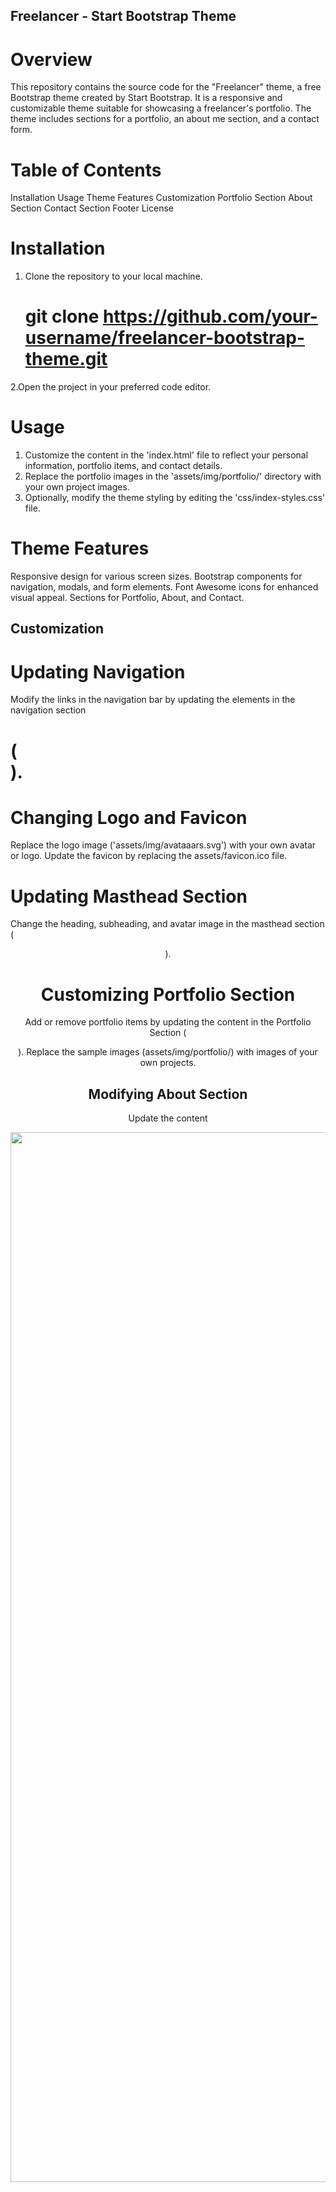 ## Freelancer - Start Bootstrap Theme
# Overview
This repository contains the source code for the "Freelancer" theme, a free Bootstrap theme created by Start Bootstrap. It is a responsive and customizable theme suitable for showcasing a freelancer's portfolio. The theme includes sections for a portfolio, an about me section, and a contact form.

# Table of Contents
Installation
Usage
Theme Features
Customization
Portfolio Section
About Section
Contact Section
Footer
License
# Installation
1. Clone the repository to your local machine.
    # git clone https://github.com/your-username/freelancer-bootstrap-theme.git
2.Open the project in your preferred code editor.
# Usage
1. Customize the content in the 'index.html' file to reflect your personal information, portfolio items, and contact details.
2. Replace the portfolio images in the 'assets/img/portfolio/' directory with your own project images.
3. Optionally, modify the theme styling by editing the 'css/index-styles.css' file.

# Theme Features
Responsive design for various screen sizes.
Bootstrap components for navigation, modals, and form elements.
Font Awesome icons for enhanced visual appeal.
Sections for Portfolio, About, and Contact.

## Customization

# Updating Navigation
Modify the links in the navigation bar by updating the <a> elements in the navigation section 
# (<nav>).

# Changing Logo and Favicon

Replace the logo image ('assets/img/avataaars.svg') with your own avatar or logo.
Update the favicon by replacing the  assets/favicon.ico file.

# Updating Masthead Section
Change the heading, subheading, and avatar image in the masthead section (<header>).

# Customizing Portfolio Section
Add or remove portfolio items by updating the content in the Portfolio Section 
(<section class="page-section portfolio" id="portfolio">).
Replace the sample images (assets/img/portfolio/) with images of your own projects.

# Modifying About Section
Update the content




<img width="1680" alt="Screenshot 2023-12-14 at 9 03 30 PM" src="https://github.com/otabek98/LoginWeb/assets/78654682/1d9923fb-7641-422a-9c0b-9bf1acea793c">









